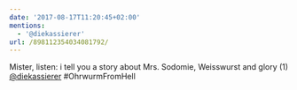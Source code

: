 ```yaml
---
date: '2017-08-17T11:20:45+02:00'
mentions:
  - '@diekassierer'
url: /898112354034081792/
---
```

Mister, listen: i tell you a story
about Mrs. Sodomie, Weisswurst and glory (1) [@diekassierer](https://twitter.com/@diekassierer) #OhrwurmFromHell
